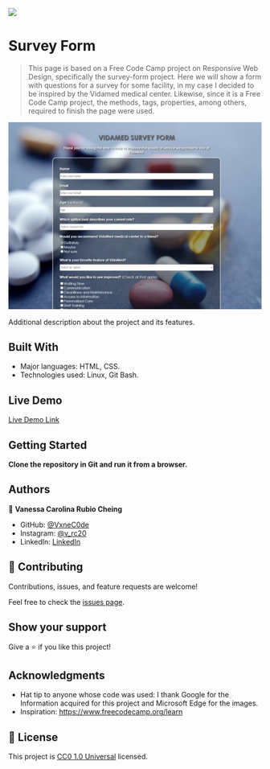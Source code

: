 ![](https://img.shields.io/badge/Uneweb-blue)

# Survey Form

> This page is based on a Free Code Camp project on Responsive Web Design, specifically the survey-form project. Here we will show a form with questions for a survey for some facility, in my case I decided to be inspired by the Vidamed medical center. Likewise, since it is a Free Code Camp project, the methods, tags, properties, among others, required to finish the page were used.

![screenshot](./img/screenshot-survey-form.jpeg)

Additional description about the project and its features.

## Built With

- Major languages: HTML, CSS.
- Technologies used: Linux, Git Bash.

## Live Demo

[Live Demo Link](https://vxnec0de.github.io/survey_form/)


## Getting Started

**Clone the repository in Git and run it from a browser.**

## Authors

👤 **Vanessa Carolina Rubio Cheing**

- GitHub: [@VxneC0de](https://github.com/VxneC0de)
- Instagram: [@v_rc20](https://www.instagram.com/v_rc20/)
- LinkedIn: [LinkedIn](https://www.linkedin.com/in/vanessa-rubio-7b7492293/)

## 🤝 Contributing

Contributions, issues, and feature requests are welcome!

Feel free to check the [issues page](https://github.com/VxneC0de/survey_form/issues).

## Show your support

Give a ⭐️ if you like this project!

## Acknowledgments

- Hat tip to anyone whose code was used: I thank Google for the Information acquired for this project and Microsoft Edge for the images.
- Inspiration: https://www.freecodecamp.org/learn

## 📝 License

This project is [CC0 1.0 Universal](LICENSE) licensed.